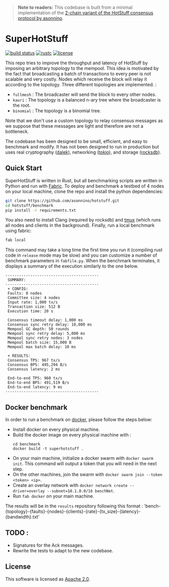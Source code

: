 > **Note to readers:** This codebase is built from a minimal implementation of the [2-chain variant of the HotStuff consensus protocol by asonnino](https://github.com/asonnino/hotstuff). 

# SuperHotStuff

[![build status](https://img.shields.io/github/workflow/status/AlianBenabdallah/SuperHotStuff/Rust/main?style=flat-square&logo=github)](https://github.com/AlianBenabdallah/SuperHotStuff/actions)
[![rustc](https://img.shields.io/badge/rustc-1.64+-blue?style=flat-square&logo=rust)](https://www.rust-lang.org)
[![license](https://img.shields.io/badge/license-Apache-blue.svg?style=flat-square)](LICENSE)

This repo tries to improve the throughput and latency of HotStuff by imposing an arbitrary topology to the mempool. This idea is motivated by the fact that broadcasting a batch of transactions to every peer is not scalable and very costly. Nodes which receive the block will relay it according to the topology. Three different topologies are implemented. :
- `fullmesh` : The broadcaster will send the block to every other nodes.
- `kauri` : The topology is a balanced n-ary tree where the broadcaster is the root.
- `binomial` : The topology is a binomial tree. 

Note that we don't use a custom topology to relay consensus messages as we suppose that these messages are light and therefore are not a bottleneck.

The codebase has been designed to be small, efficient, and easy to benchmark and modify. It has not been designed to run in production but uses real cryptography ([dalek](https://doc.dalek.rs/ed25519_dalek)), networking ([tokio](https://docs.rs/tokio)), and storage ([rocksdb](https://docs.rs/rocksdb)).

## Quick Start

SuperHotStuff is written in Rust, but all benchmarking scripts are written in Python and run with [Fabric](http://www.fabfile.org/).
To deploy and benchmark a testbed of 4 nodes on your local machine, clone the repo and install the python dependencies:

```bash
git clone https://github.com/asonnino/hotstuff.git
cd hotstuff/benchmark
pip install -r requirements.txt
```

You also need to install Clang (required by rocksdb) and [tmux](https://linuxize.com/post/getting-started-with-tmux/#installing-tmux) (which runs all nodes and clients in the background). Finally, run a local benchmark using fabric:

```bash
fab local
```

This command may take a long time the first time you run it (compiling rust code in `release` mode may be slow) and you can customize a number of benchmark parameters in `fabfile.py`. When the benchmark terminates, it displays a summary of the execution similarly to the one below.

```text
-----------------------------------------
 SUMMARY:
-----------------------------------------
 + CONFIG:
 Faults: 0 nodes
 Committee size: 4 nodes
 Input rate: 1,000 tx/s
 Transaction size: 512 B
 Execution time: 20 s

 Consensus timeout delay: 1,000 ms
 Consensus sync retry delay: 10,000 ms
 Mempool GC depth: 50 rounds
 Mempool sync retry delay: 5,000 ms
 Mempool sync retry nodes: 3 nodes
 Mempool batch size: 15,000 B
 Mempool max batch delay: 10 ms

 + RESULTS:
 Consensus TPS: 967 tx/s
 Consensus BPS: 495,294 B/s
 Consensus latency: 2 ms

 End-to-end TPS: 960 tx/s
 End-to-end BPS: 491,519 B/s
 End-to-end latency: 9 ms
-----------------------------------------
```
## Docker benchmark
In order to run a benchmark on [docker](https://www.docker.com/), please follow the steps below: 
- Install docker on every physical machine. 
- Build the docker image on every physical machine with :
    ```
    cd benchmark
    docker build -t superhotstuff .
    ```
- On your main machine, initialize a docker swarm with `docker swarm init`. This command will output a token that you will need in the next step.
- On the other machines, join the swarm with `docker swarm join --token <token> <ip>`.
- Create an overlay network with `docker network create --driver=overlay --subnet=10.1.0.0/16 benchNet`.
- Run `fab docker` on your main machine.

The results will be in the `results` repository following this format : 
'bench-{topology}-{faults}-{nodes}-{clients}-{rate}-{tx_size}-{latency}-{bandwidth}.txt'

## TODO : 
- Signatures for the Ack messages.
- Rewrite the tests to adapt to the new codebase.

## License

This software is licensed as [Apache 2.0](LICENSE).
